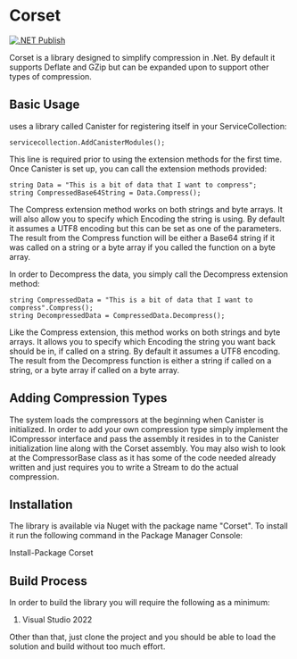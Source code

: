 # Corset

[![.NET Publish](https://github.com/JaCraig/Corset/actions/workflows/dotnet-publish.yml/badge.svg)](https://github.com/JaCraig/Corset/actions/workflows/dotnet-publish.yml)

Corset is a library designed to simplify compression in .Net. By default it supports Deflate and GZip but can be expanded upon to support other types of compression.

## Basic Usage

uses a library called Canister for registering itself in your ServiceCollection:

    servicecollection.AddCanisterModules();
	
This line is required prior to using the extension methods for the first time. Once Canister is set up, you can call the extension methods provided:

    string Data = "This is a bit of data that I want to compress";
	string CompressedBase64String = Data.Compress();
	
The Compress extension method works on both strings and byte arrays. It will also allow you to specify which Encoding the string is using. By default it assumes a UTF8 encoding but this can be set as one of the parameters. The result from the Compress function will be either a Base64 string if it was called on a string or a byte array if you called the function on a byte array.

In order to Decompress the data, you simply call the Decompress extension method:

    string CompressedData = "This is a bit of data that I want to compress".Compress();
	string DecompressedData = CompressedData.Decompress();
	
Like the Compress extension, this method works on both strings and byte arrays. It allows you to specify which Encoding the string you want back should be in, if called on a string. By default it assumes a UTF8 encoding. The result from the Decompress function is either a string if called on a string, or a byte array if called on a byte array.

## Adding Compression Types

The system loads the compressors at the beginning when Canister is initialized. In order to add your own compression type simply implement the ICompressor interface and pass the assembly it resides in to the Canister initialization line along with the Corset assembly. You may also wish to look at the CompressorBase class as it has some of the code needed already written and just requires you to write a Stream to do the actual compression.

## Installation

The library is available via Nuget with the package name "Corset". To install it run the following command in the Package Manager Console:

Install-Package Corset

## Build Process

In order to build the library you will require the following as a minimum:

1. Visual Studio 2022

Other than that, just clone the project and you should be able to load the solution and build without too much effort.
